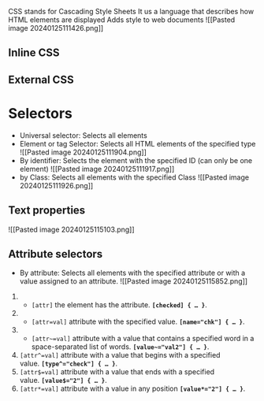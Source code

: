CSS stands for Cascading Style Sheets
It us a language that describes how HTML elements are displayed
Adds style to web documents
![[Pasted image 20240125111426.png]]
## Inline CSS

## External CSS


# Selectors
- Universal selector: Selects all elements
- Element or tag Selector: Selects all HTML elements of the specified type
![[Pasted image 20240125111904.png]]
- By identifier: Selects the element with the specified ID (can only be one element)
![[Pasted image 20240125111917.png]]
- by Class: Selects all elements with the specified Class
![[Pasted image 20240125111926.png]]

## Text properties
![[Pasted image 20240125115103.png]]

## Attribute selectors
- By attribute: Selects all elements with the specified attribute or with a value assigned to an attribute.
![[Pasted image 20240125115852.png]]
1. - `[attr]` the element has the attribute. **`[checked] { … }`**.
2. - `[attr=val]` attribute with the specified value. **`[name="chk"] { … }`**.
3. - `[attr~=val]` attribute with a value that contains a specified word in a space-separated list of words. **`[value~="val2"] { … }`**. 
4. `[attr^=val]` attribute with a value that begins with a specified value. **`[type^="check"] { … }`**.
5. `[attr$=val]` attribute with a value that ends with a specified value. **`[value$="2"] { … }`**.
6. `[attr*=val]` attribute with a value in any position **`[value*="2"] { … }`**.
